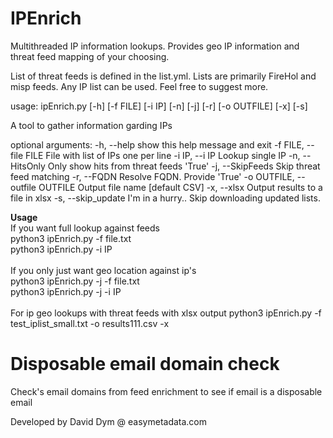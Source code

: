 # IPEnrich
Multithreaded IP information lookups. Provides geo IP information and threat feed mapping of your choosing. 

List of threat feeds is defined in the list.yml. Lists are primarily FireHol and misp feeds. Any IP list can be used. Feel free to suggest more.

usage: ipEnrich.py [-h] [-f FILE] [-i IP] [-n] [-j] [-r] [-o OUTFILE] [-x] [-s]

A tool to gather information garding IPs

optional arguments:
  -h, --help            show this help message and exit
  -f FILE, --file FILE  File with list of IPs one per line
  -i IP, --i IP         Lookup single IP
  -n, --HitsOnly        Only show hits from threat feeds 'True'
  -j, --SkipFeeds       Skip threat feed matching
  -r, --FQDN            Resolve FQDN. Provide 'True'
  -o OUTFILE, --outfile OUTFILE
                        Output file name [default CSV]
  -x, --xlsx            Output results to a file in xlsx
  -s, --skip_update     I'm in a hurry.. Skip downloading updated lists.

**Usage** <br>
If you want full lookup against feeds <br>
  python3 ipEnrich.py -f file.txt <br>
  python3 ipEnrich.py -i IP <br>
 <br>
If you only just want geo location against ip's <br>
  python3 ipEnrich.py -j -f file.txt <br>
  python3 ipEnrich.py -j -i IP <br>
 <br>
For ip geo lookups with threat feeds with xlsx output 
  python3 ipEnrich.py -f test_iplist_small.txt -o results111.csv -x

# Disposable email domain check
Check's email domains from feed enrichment to see if email is a disposable email

Developed by David Dym @ easymetadata.com
